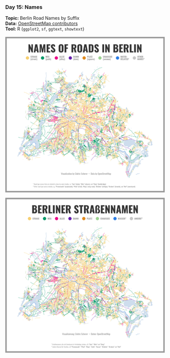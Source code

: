 ### Day 15: Names
**Topic:** Berlin Road Names by Suffix
<br>
**Data:** [OpenStreetMap contributors](https://www.openstreetmap.org/)
<br>
**Tool:** R (`ggplot2`, `sf`, `ggtext`, `showtext`)
<br><br>
![./contributions/Day15_Names/Names_BerlinRoads_en.png](https://raw.githubusercontent.com/Z3tt/30DayMapChallenge/master/contributions/Day15_Names/Names_BerlinRoads_en.png)

![./contributions/Day15_Names/Names_BerlinRoads_de.png](https://raw.githubusercontent.com/Z3tt/30DayMapChallenge/master/contributions/Day15_Names/Names_BerlinRoads_de.png)
